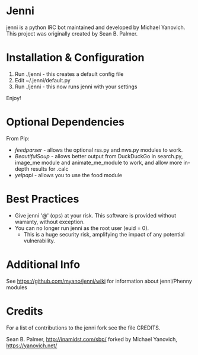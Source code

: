 Jenni
=====

jenni is a python IRC bot maintained and developed by Michael Yanovich. This project was originally created by Sean B. Palmer.

Installation & Configuration
============================

1. Run ./jenni - this creates a default config file
2. Edit ~/.jenni/default.py
3. Run ./jenni - this now runs jenni with your settings

Enjoy!

Optional Dependencies
=====================

From Pip:
- *feedparser* - allows the optional rss.py and nws.py modules to work.
- *BeautifulSoup* - allows better output from DuckDuckGo in search.py, image_me module and animate_me_module to work, and allow more in-depth results for .calc
- *yelpapi* - allows you to use the food module

Best Practices
==============

- Give jenni '@' (ops) at your risk. This software is provided without warranty, without exception.
- You can no longer run jenni as the root user (euid = 0).
  - This is a huge security risk, amplifying the impact of any potential vulnerability.

Additional Info
===============

See https://github.com/myano/jenni/wiki for information about jenni/Phenny modules

Credits
=======

For a list of contributions to the jenni fork see the file CREDITS.

Sean B. Palmer, http://inamidst.com/sbp/ forked by Michael Yanovich, https://yanovich.net/
